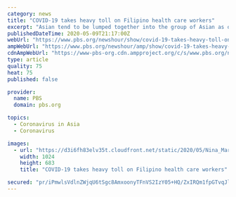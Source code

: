 ```yaml
---
category: news
title: "COVID-19 takes heavy toll on Filipino health care workers"
excerpt: "Asian tend to be lumped together into the group of Asian as opposed to Filipino versus ... I think that as we know, Asians in many parts of the country have been scapegoated by the Trump administration and supporters have been calling the virus the coronavirus, the Chinese virus. And there been a lot of there's been a big uptick in hate ..."
publishedDateTime: 2020-05-09T21:17:00Z
webUrl: "https://www.pbs.org/newshour/show/covid-19-takes-heavy-toll-on-filipino-health-care-workers"
ampWebUrl: "https://www.pbs.org/newshour/amp/show/covid-19-takes-heavy-toll-on-filipino-health-care-workers"
cdnAmpWebUrl: "https://www-pbs-org.cdn.ampproject.org/c/s/www.pbs.org/newshour/amp/show/covid-19-takes-heavy-toll-on-filipino-health-care-workers"
type: article
quality: 75
heat: 75
published: false

provider:
  name: PBS
  domain: pbs.org

topics:
  - Coronavirus in Asia
  - Coronavirus

images:
  - url: "https://d3i6fh83elv35t.cloudfront.net/static/2020/05/Nina_Martin1-1024x683.jpg"
    width: 1024
    height: 683
    title: "COVID-19 takes heavy toll on Filipino health care workers"

secured: "pr/iPmwlsVdlnZWjqU6tSgc8AmxoonyTFnVS2IzY05+HQ/ZxIRQm1fpGTvqJloJAYgsJQ5C0bWytPRxsXD4xTSRVgXmS7Wv9LwwWPeQN3hNucE/2P2xv1JsOLCb+tUmzgjTLzT9E2/EOswHuniI/fNWKRzhbOdm3aAubzrKq+u/A1Gkv8FmRspeBnJ66Q7R8O1LJ3LfpDknPcYUyGtct1y3+QIzKIH+31noPEVHESTVUuNZXiT7M2+Y9K9bPlXUDbtQ0VATtPW0+RghRPdU9oprSqWEP/LuzsJuY8nCrSZLfWpsIdq0FmFQObIAam6WJ;/EuSQ35sPQVuXye1zPkS4A=="
---
```


